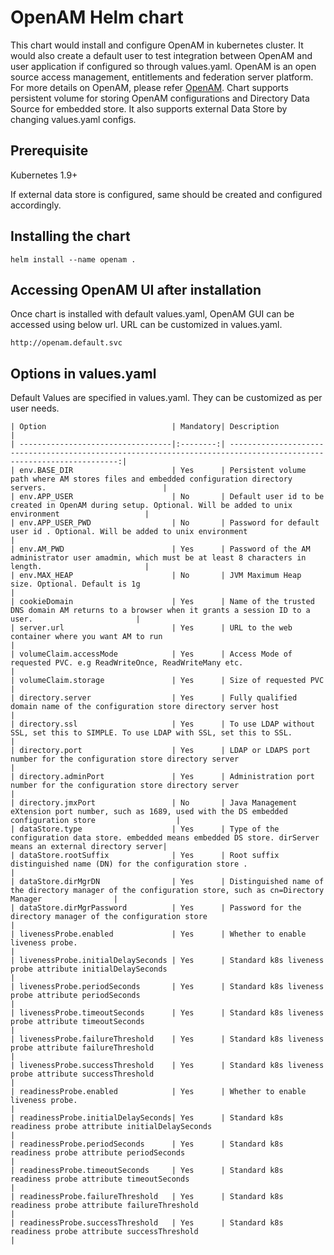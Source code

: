 # OpenAM Helm chart
This chart would install and configure OpenAM in kubernetes cluster. It would also create a default user to test integration between OpenAM and user application if configured so through values.yaml. 
OpenAM is an open source access management, entitlements and federation server platform. For more details on OpenAM, please refer [OpenAM](https://forgerock.org/).
Chart supports persistent volume for storing OpenAM configurations and Directory Data Source for embedded store. It also supports external Data Store by changing values.yaml configs.
## Prerequisite
Kubernetes 1.9+

If external data store is configured, same should be created and configured accordingly.

## Installing the chart

```
helm install --name openam .
```

## Accessing OpenAM UI after installation
Once chart is installed with default values.yaml, OpenAM GUI can be accessed using below url. URL can be customized in values.yaml. 
```
http://openam.default.svc
```

## Options in values.yaml
Default Values are specified in values.yaml. They can be customized as per user needs.
```
| Option                            | Mandatory| Description                                                                                                         |
| ----------------------------------|:--------:| -------------------------------------------------------------------------------------------------------------------:|
| env.BASE_DIR                      | Yes      | Persistent volume path where AM stores files and embedded configuration directory servers.                          |
| env.APP_USER                      | No       | Default user id to be created in OpenAM during setup. Optional. Will be added to unix environment                   |
| env.APP_USER_PWD                  | No       | Password for default user id . Optional. Will be added to unix environment                                          |
| env.AM_PWD                        | Yes      | Password of the AM administrator user amadmin, which must be at least 8 characters in length.                       |
| env.MAX_HEAP                      | No       | JVM Maximum Heap size. Optional. Default is 1g                                                                      |
| cookieDomain                      | Yes      | Name of the trusted DNS domain AM returns to a browser when it grants a session ID to a user.                       |
| server.url                        | Yes      | URL to the web container where you want AM to run                                                                   |
| volumeClaim.accessMode            | Yes      | Access Mode of requested PVC. e.g ReadWriteOnce, ReadWriteMany etc.                                                 |
| volumeClaim.storage               | Yes      | Size of requested PVC                                                                                               |
| directory.server                  | Yes      | Fully qualified domain name of the configuration store directory server host                                        |
| directory.ssl                     | Yes      | To use LDAP without SSL, set this to SIMPLE. To use LDAP with SSL, set this to SSL.                                 |
| directory.port                    | Yes      | LDAP or LDAPS port number for the configuration store directory server                                              |
| directory.adminPort               | Yes      | Administration port number for the configuration store directory server                                             |
| directory.jmxPort                 | No       | Java Management eXtension port number, such as 1689, used with the DS embedded configuration store                  |
| dataStore.type                    | Yes      | Type of the configuration data store. embedded means embedded DS store. dirServer means an external directory server|
| dataStore.rootSuffix              | Yes      | Root suffix distinguished name (DN) for the configuration store .                                                   |
| dataStore.dirMgrDN                | Yes      | Distinguished name of the directory manager of the configuration store, such as cn=Directory Manager                |
| dataStore.dirMgrPassword          | Yes      | Password for the directory manager of the configuration store                                                       |
| livenessProbe.enabled             | Yes      | Whether to enable liveness probe.                                                                                   |
| livenessProbe.initialDelaySeconds | Yes      | Standard k8s liveness probe attribute initialDelaySeconds                                                           |
| livenessProbe.periodSeconds       | Yes      | Standard k8s liveness probe attribute periodSeconds                                                                 |
| livenessProbe.timeoutSeconds      | Yes      | Standard k8s liveness probe attribute timeoutSeconds                                                                |
| livenessProbe.failureThreshold    | Yes      | Standard k8s liveness probe attribute failureThreshold                                                              |
| livenessProbe.successThreshold    | Yes      | Standard k8s liveness probe attribute successThreshold                                                              |
| readinessProbe.enabled            | Yes      | Whether to enable liveness probe.                                                                                   |
| readinessProbe.initialDelaySeconds| Yes      | Standard k8s readiness probe attribute initialDelaySeconds                                                          |
| readinessProbe.periodSeconds      | Yes      | Standard k8s readiness probe attribute periodSeconds                                                                |
| readinessProbe.timeoutSeconds     | Yes      | Standard k8s readiness probe attribute timeoutSeconds                                                               |
| readinessProbe.failureThreshold   | Yes      | Standard k8s readiness probe attribute failureThreshold                                                             |
| readinessProbe.successThreshold   | Yes      | Standard k8s readiness probe attribute successThreshold                                                             |

```
